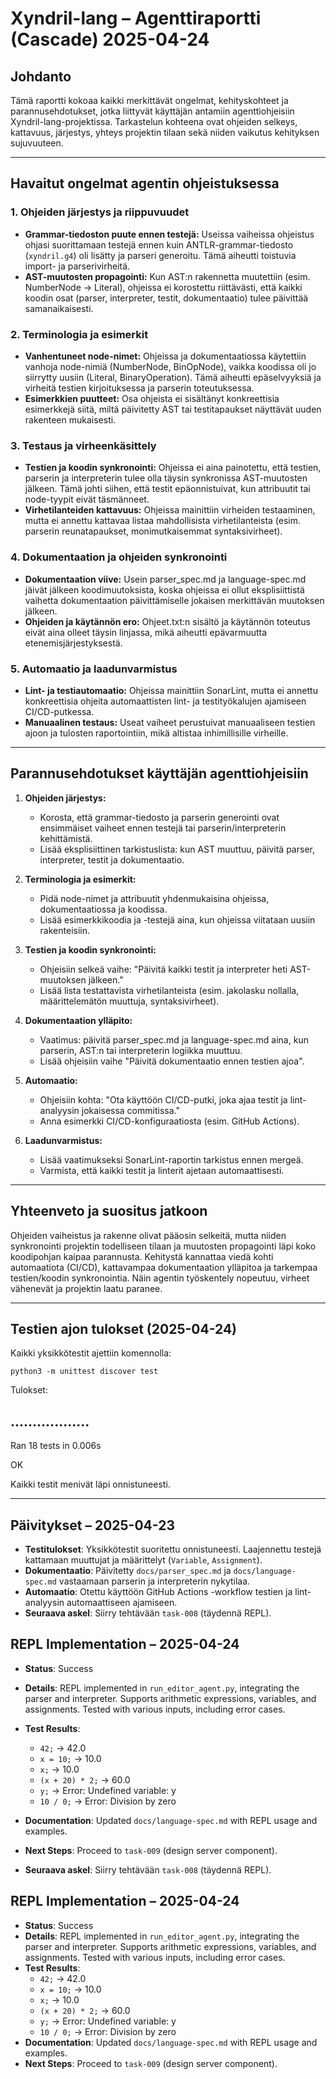 # Xyndril-lang – Agenttiraportti (Cascade) 2025-04-24

## Johdanto
Tämä raportti kokoaa kaikki merkittävät ongelmat, kehityskohteet ja parannusehdotukset, jotka liittyvät käyttäjän antamiin agenttiohjeisiin Xyndril-lang-projektissa. Tarkastelun kohteena ovat ohjeiden selkeys, kattavuus, järjestys, yhteys projektin tilaan sekä niiden vaikutus kehityksen sujuvuuteen.

---

## Havaitut ongelmat agentin ohjeistuksessa

### 1. Ohjeiden järjestys ja riippuvuudet
- **Grammar-tiedoston puute ennen testejä:** Useissa vaiheissa ohjeistus ohjasi suorittamaan testejä ennen kuin ANTLR-grammar-tiedosto (`xyndril.g4`) oli lisätty ja parseri generoitu. Tämä aiheutti toistuvia import- ja parserivirheitä.
- **AST-muutosten propagointi:** Kun AST:n rakennetta muutettiin (esim. NumberNode → Literal), ohjeissa ei korostettu riittävästi, että kaikki koodin osat (parser, interpreter, testit, dokumentaatio) tulee päivittää samanaikaisesti.

### 2. Terminologia ja esimerkit
- **Vanhentuneet node-nimet:** Ohjeissa ja dokumentaatiossa käytettiin vanhoja node-nimiä (NumberNode, BinOpNode), vaikka koodissa oli jo siirrytty uusiin (Literal, BinaryOperation). Tämä aiheutti epäselvyyksiä ja virheitä testien kirjoituksessa ja parserin toteutuksessa.
- **Esimerkkien puutteet:** Osa ohjeista ei sisältänyt konkreettisia esimerkkejä siitä, miltä päivitetty AST tai testitapaukset näyttävät uuden rakenteen mukaisesti.

### 3. Testaus ja virheenkäsittely
- **Testien ja koodin synkronointi:** Ohjeissa ei aina painotettu, että testien, parserin ja interpreterin tulee olla täysin synkronissa AST-muutosten jälkeen. Tämä johti siihen, että testit epäonnistuivat, kun attribuutit tai node-tyypit eivät täsmänneet.
- **Virhetilanteiden kattavuus:** Ohjeissa mainittiin virheiden testaaminen, mutta ei annettu kattavaa listaa mahdollisista virhetilanteista (esim. parserin reunatapaukset, monimutkaisemmat syntaksivirheet).

### 4. Dokumentaation ja ohjeiden synkronointi
- **Dokumentaation viive:** Usein parser_spec.md ja language-spec.md jäivät jälkeen koodimuutoksista, koska ohjeissa ei ollut eksplisiittistä vaihetta dokumentaation päivittämiselle jokaisen merkittävän muutoksen jälkeen.
- **Ohjeiden ja käytännön ero:** Ohjeet.txt:n sisältö ja käytännön toteutus eivät aina olleet täysin linjassa, mikä aiheutti epävarmuutta etenemisjärjestyksestä.

### 5. Automaatio ja laadunvarmistus
- **Lint- ja testiautomaatio:** Ohjeissa mainittiin SonarLint, mutta ei annettu konkreettisia ohjeita automaattisten lint- ja testityökalujen ajamiseen CI/CD-putkessa.
- **Manuaalinen testaus:** Useat vaiheet perustuivat manuaaliseen testien ajoon ja tulosten raportointiin, mikä altistaa inhimillisille virheille.

---

## Parannusehdotukset käyttäjän agenttiohjeisiin

1. **Ohjeiden järjestys:**
   - Korosta, että grammar-tiedosto ja parserin generointi ovat ensimmäiset vaiheet ennen testejä tai parserin/interpreterin kehittämistä.
   - Lisää eksplisiittinen tarkistuslista: kun AST muuttuu, päivitä parser, interpreter, testit ja dokumentaatio.

2. **Terminologia ja esimerkit:**
   - Pidä node-nimet ja attribuutit yhdenmukaisina ohjeissa, dokumentaatiossa ja koodissa.
   - Lisää esimerkkikoodia ja -testejä aina, kun ohjeissa viitataan uusiin rakenteisiin.

3. **Testien ja koodin synkronointi:**
   - Ohjeisiin selkeä vaihe: "Päivitä kaikki testit ja interpreter heti AST-muutoksen jälkeen."
   - Lisää lista testattavista virhetilanteista (esim. jakolasku nollalla, määrittelemätön muuttuja, syntaksivirheet).

4. **Dokumentaation ylläpito:**
   - Vaatimus: päivitä parser_spec.md ja language-spec.md aina, kun parserin, AST:n tai interpreterin logiikka muuttuu.
   - Lisää ohjeisiin vaihe "Päivitä dokumentaatio ennen testien ajoa".

5. **Automaatio:**
   - Ohjeisiin kohta: "Ota käyttöön CI/CD-putki, joka ajaa testit ja lint-analyysin jokaisessa commitissa."
   - Anna esimerkki CI/CD-konfiguraatiosta (esim. GitHub Actions).

6. **Laadunvarmistus:**
   - Lisää vaatimukseksi SonarLint-raportin tarkistus ennen mergeä.
   - Varmista, että kaikki testit ja linterit ajetaan automaattisesti.

---

## Yhteenveto ja suositus jatkoon
Ohjeiden vaiheistus ja rakenne olivat pääosin selkeitä, mutta niiden synkronointi projektin todelliseen tilaan ja muutosten propagointi läpi koko koodipohjan kaipaa parannusta. Kehitystä kannattaa viedä kohti automaatiota (CI/CD), kattavampaa dokumentaation ylläpitoa ja tarkempaa testien/koodin synkronointia. Näin agentin työskentely nopeutuu, virheet vähenevät ja projektin laatu paranee.

---

## Testien ajon tulokset (2025-04-24)

Kaikki yksikkötestit ajettiin komennolla:

    python3 -m unittest discover test

Tulokset:

..................
----------------------------------------------------------------------
Ran 18 tests in 0.006s

OK

Kaikki testit menivät läpi onnistuneesti.

---

## Päivitykset – 2025-04-23
- **Testitulokset**: Yksikkötestit suoritettu onnistuneesti. Laajennettu testejä kattamaan muuttujat ja määrittelyt (`Variable`, `Assignment`).
- **Dokumentaatio**: Päivitetty `docs/parser_spec.md` ja `docs/language-spec.md` vastaamaan parserin ja interpreterin nykytilaa.
- **Automaatio**: Otettu käyttöön GitHub Actions -workflow testien ja lint-analyysin automaattiseen ajamiseen.
- **Seuraava askel**: Siirry tehtävään `task-008` (täydennä REPL).

## REPL Implementation – 2025-04-24
- **Status**: Success
- **Details**: REPL implemented in `run_editor_agent.py`, integrating the parser and interpreter. Supports arithmetic expressions, variables, and assignments. Tested with various inputs, including error cases.
- **Test Results**:
  - `42;` → 42.0
  - `x = 10;` → 10.0
  - `x;` → 10.0
  - `(x + 20) * 2;` → 60.0
  - `y;` → Error: Undefined variable: y
  - `10 / 0;` → Error: Division by zero
- **Documentation**: Updated `docs/language-spec.md` with REPL usage and examples.
- **Next Steps**: Proceed to `task-009` (design server component).

- **Seuraava askel**: Siirry tehtävään `task-008` (täydennä REPL).

## REPL Implementation – 2025-04-24
- **Status**: Success
- **Details**: REPL implemented in `run_editor_agent.py`, integrating the parser and interpreter. Supports arithmetic expressions, variables, and assignments. Tested with various inputs, including error cases.
- **Test Results**:
  - `42;` → 42.0
  - `x = 10;` → 10.0
  - `x;` → 10.0
  - `(x + 20) * 2;` → 60.0
  - `y;` → Error: Undefined variable: y
  - `10 / 0;` → Error: Division by zero
- **Documentation**: Updated `docs/language-spec.md` with REPL usage and examples.
- **Next Steps**: Proceed to `task-009` (design server component).

